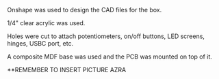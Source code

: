 Onshape was used to design the CAD files for the box. 

1/4" clear acrylic was used.

Holes were cut to attach potentiometers, on/off buttons, LED screens, hinges, USBC port, etc.

A composite MDF base was used and the PCB was mounted on top of it. 

**REMEMBER TO INSERT PICTURE AZRA


